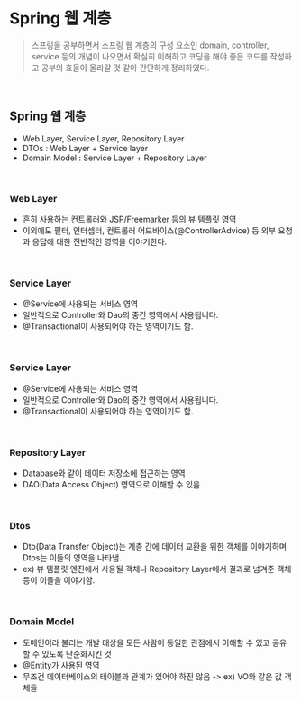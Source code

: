 # Spring 웹 계층

> 스프링을 공부하면서 스프링 웹 계층의 구성 요소인 domain, controller, service 등의 개념이 나오면서 확실히 이해하고 코딩을 해야 좋은 코드를 작성하고 공부의 효율이 올라갈 것 같아 간단하게 정리하였다.

<br>

## Spring 웹 계층
- Web Layer, Service Layer, Repository Layer
- DTOs : Web Layer + Service layer
- Domain Model : Service Layer + Repository Layer

<br>

### Web Layer
- 흔히 사용하는 컨트롤러와 JSP/Freemarker 등의 뷰 템플릿 영역
- 이외에도 필터, 인터셉터, 컨트롤러 어드바이스(@ControllerAdvice) 등 외부 요청과 응답에 대한 전반적인 영역을 이야기한다.

<br>

### Service Layer
- @Service에 사용되는 서비스 영역
- 일반적으로 Controller와 Dao의 중간 영역에서 사용됩니다.
- @Transactional이 사용되어야 하는 영역이기도 함.

<br>

### Service Layer
- @Service에 사용되는 서비스 영역
- 일반적으로 Controller와 Dao의 중간 영역에서 사용됩니다.
- @Transactional이 사용되어야 하는 영역이기도 함.

<br>

### Repository Layer
- Database와 같이 데이터 저장소에 접근하는 영역
- DAO(Data Access Object) 영역으로 이해할 수 있음

<br>

### Dtos
- Dto(Data Transfer Object)는 계층 간에 데이터 교환을 위한 객체를 이야기하며 Dtos는 이들의 영역을 나타냄.
- ex) 뷰 템플릿 엔진에서 사용될 객체나 Repository Layer에서 결과로 넘겨준 객체 등이 이들을 이야기함.

<br>

### Domain Model
- 도메인이라 불리는 개발 대상을 모든 사람이 동일한 관점에서 이해할 수 있고 공유할 수 있도록 단순화시킨 것
- @Entity가 사용된 영역
- 무조건 데이터베이스의 테이블과 관계가 있어야 하진 않음 -> ex) VO와 같은 값 객체들